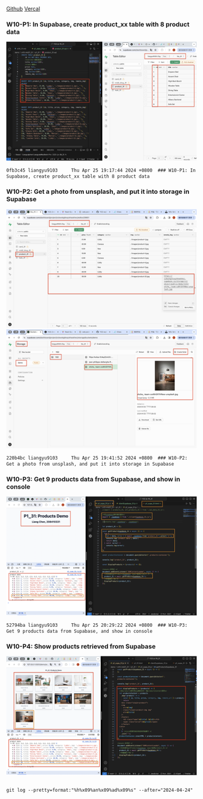 [Github](https://github.com/liangyu9103/1122-js-demo_31.git)
[Vercal](https://vercel.com/liangyu9103s-projects/1122-js-demo-31)

### W10-P1: In Supabase, create product_xx table with 8 product data

![](w10-p1.png)

```
0fb3c45 liangyu9103     Thu Apr 25 19:17:44 2024 +0800  ### W10-P1: In Supabase, create product_xx table with 8 product data
```

### W10-P2: Get a photo from unsplash, and put it into storage in Supabase

![](w10-p2-1.png)
![](w10-p2-2.png)

```
220b4bc liangyu9103     Thu Apr 25 19:41:52 2024 +0800  ### W10-P2: Get a photo from unsplash, and put it into storage in Supabase
```

### W10-P3: Get 9 products data from Supabase, and show in console

![](w10-p3.png)

```
52794ba liangyu9103     Thu Apr 25 20:29:22 2024 +0800  ### W10-P3: Get 9 products data from Supabase, and show in console
```

### W10-P4: Show products retrieved from Supabase

![](w10-p4.png)

```

```

```
git log --pretty=format:"%h%x09%an%x09%ad%x09%s" --after="2024-04-24"
```
